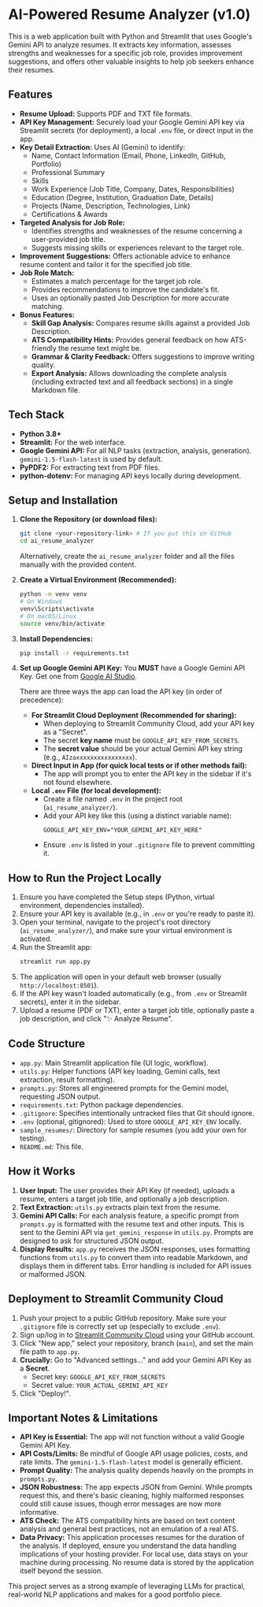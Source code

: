 # AI-Powered Resume Analyzer (v1.0)

This is a web application built with Python and Streamlit that uses Google's Gemini API to analyze resumes. It extracts key information, assesses strengths and weaknesses for a specific job role, provides improvement suggestions, and offers other valuable insights to help job seekers enhance their resumes.

## Features

*   **Resume Upload:** Supports PDF and TXT file formats.
*   **API Key Management:** Securely load your Google Gemini API key via Streamlit secrets (for deployment), a local `.env` file, or direct input in the app.
*   **Key Detail Extraction:** Uses AI (Gemini) to identify:
    *   Name, Contact Information (Email, Phone, LinkedIn, GitHub, Portfolio)
    *   Professional Summary
    *   Skills
    *   Work Experience (Job Title, Company, Dates, Responsibilities)
    *   Education (Degree, Institution, Graduation Date, Details)
    *   Projects (Name, Description, Technologies, Link)
    *   Certifications & Awards
*   **Targeted Analysis for Job Role:**
    *   Identifies strengths and weaknesses of the resume concerning a user-provided job title.
    *   Suggests missing skills or experiences relevant to the target role.
*   **Improvement Suggestions:** Offers actionable advice to enhance resume content and tailor it for the specified job title.
*   **Job Role Match:**
    *   Estimates a match percentage for the target job role.
    *   Provides recommendations to improve the candidate's fit.
    *   Uses an optionally pasted Job Description for more accurate matching.
*   **Bonus Features:**
    *   **Skill Gap Analysis:** Compares resume skills against a provided Job Description.
    *   **ATS Compatibility Hints:** Provides general feedback on how ATS-friendly the resume text might be.
    *   **Grammar & Clarity Feedback:** Offers suggestions to improve writing quality.
    *   **Export Analysis:** Allows downloading the complete analysis (including extracted text and all feedback sections) in a single Markdown file.

## Tech Stack

*   **Python 3.8+**
*   **Streamlit:** For the web interface.
*   **Google Gemini API:** For all NLP tasks (extraction, analysis, generation). `gemini-1.5-flash-latest` is used by default.
*   **PyPDF2:** For extracting text from PDF files.
*   **python-dotenv:** For managing API keys locally during development.

## Setup and Installation

1.  **Clone the Repository (or download files):**
    ```bash
    git clone <your-repository-link> # If you put this on GitHub
    cd ai_resume_analyzer
    ```
    Alternatively, create the `ai_resume_analyzer` folder and all the files manually with the provided content.

2.  **Create a Virtual Environment (Recommended):**
    ```bash
    python -m venv venv
    # On Windows
    venv\Scripts\activate
    # On macOS/Linux
    source venv/bin/activate
    ```

3.  **Install Dependencies:**
    ```bash
    pip install -r requirements.txt
    ```

4.  **Set up Google Gemini API Key:**
    You **MUST** have a Google Gemini API Key. Get one from [Google AI Studio](https://aistudio.google.com/).

    There are three ways the app can load the API key (in order of precedence):
    *   **For Streamlit Cloud Deployment (Recommended for sharing):**
        *   When deploying to Streamlit Community Cloud, add your API key as a "Secret".
        *   The secret **key name** must be `GOOGLE_API_KEY_FROM_SECRETS`.
        *   The **secret value** should be your actual Gemini API key string (e.g., `AIzaxxxxxxxxxxxxxxxx`).
    *   **Direct Input in App (for quick local tests or if other methods fail):**
        *   The app will prompt you to enter the API key in the sidebar if it's not found elsewhere.
    *   **Local `.env` File (for local development):**
        *   Create a file named `.env` in the project root (`ai_resume_analyzer/`).
        *   Add your API key like this (using a distinct variable name):
            ```env
            GOOGLE_API_KEY_ENV="YOUR_GEMINI_API_KEY_HERE"
            ```
        *   Ensure `.env` is listed in your `.gitignore` file to prevent committing it.

## How to Run the Project Locally

1.  Ensure you have completed the Setup steps (Python, virtual environment, dependencies installed).
2.  Ensure your API key is available (e.g., in `.env` or you're ready to paste it).
3.  Open your terminal, navigate to the project's root directory (`ai_resume_analyzer/`), and make sure your virtual environment is activated.
4.  Run the Streamlit app:
    ```bash
    streamlit run app.py
    ```
5.  The application will open in your default web browser (usually `http://localhost:8501`).
6.  If the API key wasn't loaded automatically (e.g., from `.env` or Streamlit secrets), enter it in the sidebar.
7.  Upload a resume (PDF or TXT), enter a target job title, optionally paste a job description, and click "✨ Analyze Resume".

## Code Structure

*   `app.py`: Main Streamlit application file (UI logic, workflow).
*   `utils.py`: Helper functions (API key loading, Gemini calls, text extraction, result formatting).
*   `prompts.py`: Stores all engineered prompts for the Gemini model, requesting JSON output.
*   `requirements.txt`: Python package dependencies.
*   `.gitignore`: Specifies intentionally untracked files that Git should ignore.
*   `.env` (optional, gitignored): Used to store `GOOGLE_API_KEY_ENV` locally.
*   `sample_resumes/`: Directory for sample resumes (you add your own for testing).
*   `README.md`: This file.

## How it Works

1.  **User Input:** The user provides their API Key (if needed), uploads a resume, enters a target job title, and optionally a job description.
2.  **Text Extraction:** `utils.py` extracts plain text from the resume.
3.  **Gemini API Calls:** For each analysis feature, a specific prompt from `prompts.py` is formatted with the resume text and other inputs. This is sent to the Gemini API via `get_gemini_response` in `utils.py`. Prompts are designed to ask for structured JSON output.
4.  **Display Results:** `app.py` receives the JSON responses, uses formatting functions from `utils.py` to convert them into readable Markdown, and displays them in different tabs. Error handling is included for API issues or malformed JSON.

## Deployment to Streamlit Community Cloud

1.  Push your project to a public GitHub repository. Make sure your `.gitignore` file is correctly set up (especially to exclude `.env`).
2.  Sign up/log in to [Streamlit Community Cloud](https://share.streamlit.io/) using your GitHub account.
3.  Click "New app," select your repository, branch (`main`), and set the main file path to `app.py`.
4.  **Crucially:** Go to "Advanced settings..." and add your Gemini API Key as a **Secret**.
    *   Secret key: `GOOGLE_API_KEY_FROM_SECRETS`
    *   Secret value: `YOUR_ACTUAL_GEMINI_API_KEY`
5.  Click "Deploy!".

## Important Notes & Limitations

*   **API Key is Essential:** The app will not function without a valid Google Gemini API Key.
*   **API Costs/Limits:** Be mindful of Google API usage policies, costs, and rate limits. The `gemini-1.5-flash-latest` model is generally efficient.
*   **Prompt Quality:** The analysis quality depends heavily on the prompts in `prompts.py`.
*   **JSON Robustness:** The app expects JSON from Gemini. While prompts request this, and there's basic cleaning, highly malformed responses could still cause issues, though error messages are now more informative.
*   **ATS Check:** The ATS compatibility hints are based on text content analysis and general best practices, not an emulation of a real ATS.
*   **Data Privacy:** This application processes resumes for the duration of the analysis. If deployed, ensure you understand the data handling implications of your hosting provider. For local use, data stays on your machine during processing. No resume data is stored by the application itself beyond the session.

This project serves as a strong example of leveraging LLMs for practical, real-world NLP applications and makes for a good portfolio piece.